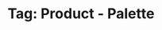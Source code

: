 ---
layout: portfolio
title: 'Tag: Product - Palette'
permalink: /portfolio/tags/product/palette
type: tag
uid: palette
pagination:
    enabled: true
    tag: [palette]
---